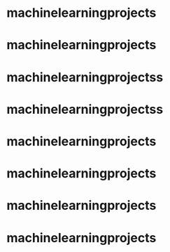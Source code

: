 # machinelearningprojects
# machinelearningprojects
# machinelearningprojectss
# machinelearningprojectss
# machinelearningprojects
# machinelearningprojects
# machinelearningprojects
# machinelearningprojects
